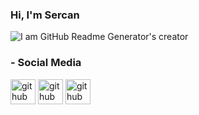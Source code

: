 ### Hi, I'm Sercan
![I am GitHub Readme Generator's creator](https://blog.codemagic.io/uploads/covers/Codemagic-io_Blog_Flutter-Versus-Other-Mobile-Development-Frameworks_1.png)


### - Social Media
[<img src='https://image.flaticon.com/icons/png/512/3955/3955011.png' alt='github' height='40'>](https://www.facebook.com/NahirasNawa/)
[<img src='https://image.flaticon.com/icons/png/512/3670/3670068.png' alt='github' height='40'>](https://medium.com/@sercan.kaya)
[<img src='https://image.flaticon.com/icons/png/512/3955/3955024.png' alt='github' height='40'>](https://medium.com/@sercan.kaya) 




